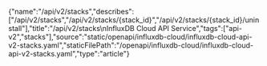 {"name":"/api/v2/stacks","describes":["/api/v2/stacks","/api/v2/stacks/{stack_id}","/api/v2/stacks/{stack_id}/uninstall"],"title":"/api/v2/stacks\nInfluxDB Cloud API Service","tags":["api-v2","stacks"],"source":"static/openapi/influxdb-cloud/influxdb-cloud-api-v2-stacks.yaml","staticFilePath":"/openapi/influxdb-cloud/influxdb-cloud-api-v2-stacks.yaml","type":"article"}
